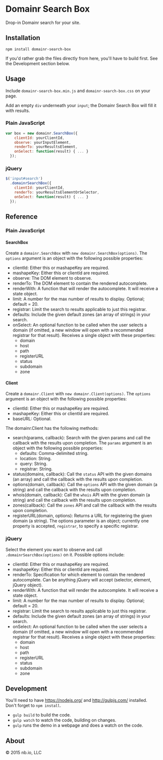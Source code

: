 # Domainr Search Box

Drop-in Domainr search for your site.

## Installation

`npm install domainr-search-box`

If you'd rather grab the files directly from here, you'll have to build first. See the Development section below.

## Usage

Include `domainr-search-box.min.js` and `domainr-search-box.css` on your page.

Add an empty `div` underneath your `input`; the Domainr Search Box will fill it with results.

### Plain JavaScript

```javascript
var box = new domainr.SearchBox({
    clientId: yourClientId,
    observe: yourInputElement,
    renderTo: yourResultsElement,
    onSelect: function(result) { ... }
  });
```

### jQuery

```javascript
$('input#search')
  .domainrSearchBox({
    clientId: yourClientId,
    renderTo: yourResultsElementOrSelector,
    onSelect: function(result) { ... }
  });
```

## Reference

### Plain JavaScript

#### SearchBox

Create a `domainr.SearchBox` with `new domainr.SearchBox(options)`. The `options` argument is an object with the following possible properties:

* clientId: Either this or mashapeKey are required.
* mashapeKey: Either this or clientId are required.
* observe: The DOM element to observe.
* renderTo: The DOM element to contain the rendered autocomplete.
* renderWith: A function that will render the autocomplete. It will receive a state object.
* limit: A number for the max number of results to display. Optional; default = 20.
* registrar: Limit the search to results applicable to just this registrar.
* defaults: Include the given default zones (an array of strings) in your search.
* onSelect: An optional function to be called when the user selects a domain (if omitted, a new window will open with a recommended registrar for that result). Receives a single object with these properties:
  * domain
  * host
  * path
  * registerURL
  * status
  * subdomain
  * zone

#### Client

Create a `domainr.Client` with `new domainr.Client(options)`. The `options` argument is an object with the following possible properties:

* clientId: Either this or mashapeKey are required.
* mashapeKey: Either this or clientId are required.
* baseURL: Optional.

The domainr.Client has the following methods:

* search(params, callback): Search with the given params and call the callback with the results upon completion. The `params` argument is an object with the following possible properties:
  * defaults: Comma-delimited string.
  * location: String.
  * query: String.
  * registrar: String.
* status(domains, callback): Call the `status` API with the given domains (an array) and call the callback with the results upon completion.
* options(domain, callback): Call the `options` API with the given domain (a string) and call the callback with the results upon completion.
* whois(domain, callback): Call the `whois` API with the given domain (a string) and call the callback with the results upon completion.
* zones(callback): Call the `zones` API and call the callback with the results upon completion.
* registerURL(domain, options): Returns a URL for registering the given domain (a string). The options parameter is an object; currently one property is accepted, `registrar`, to specify a specific registrar.

### jQuery

Select the element you want to observe and call `.domainrSearchBox(options)` on it. Possible options include:

* clientId: Either this or mashapeKey are required.
* mashapeKey: Either this or clientId are required.
* renderTo: Specification for which element to contain the rendered autocomplete. Can be anything jQuery will accept (selector, element, jQuery object).
* renderWith: A function that will render the autocomplete. It will receive a state object.
* limit: A number for the max number of results to display. Optional; default = 20.
* registrar: Limit the search to results applicable to just this registrar.
* defaults: Include the given default zones (an array of strings) in your search.
* onSelect: An optional function to be called when the user selects a domain (if omitted, a new window will open with a recommended registrar for that result). Receives a single object with these properties:
  * domain
  * host
  * path
  * registerURL
  * status
  * subdomain
  * zone

## Development

You'll need to have https://nodejs.org/ and http://gulpjs.com/ installed. Don't forget to `npm install`.

* `gulp build` to build the code.
* `gulp watch` to watch the code, building on changes.
* `gulp` runs the demo in a webpage and does a watch on the code.

## About

© 2015 nb.io, LLC
